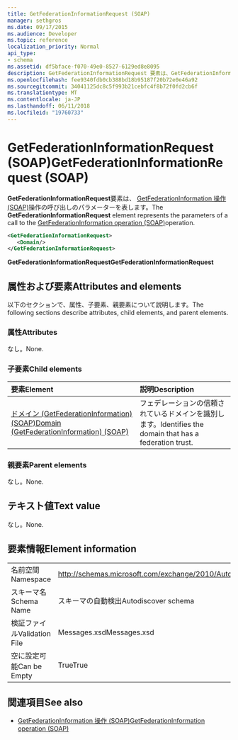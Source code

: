 ```yaml
---
title: GetFederationInformationRequest (SOAP)
manager: sethgros
ms.date: 09/17/2015
ms.audience: Developer
ms.topic: reference
localization_priority: Normal
api_type:
- schema
ms.assetid: df5bface-f070-49e0-8527-6129ed8e8095
description: GetFederationInformationRequest 要素は、GetFederationInformation の操作 (SOAP) 操作の呼び出しのパラメーターを表します。
ms.openlocfilehash: fee9340fdb0cb388bd18b95187f20b72e0e46a92
ms.sourcegitcommit: 34041125dc8c5f993b21cebfc4f8b72f0fd2cb6f
ms.translationtype: MT
ms.contentlocale: ja-JP
ms.lasthandoff: 06/11/2018
ms.locfileid: "19760733"
---
```

# <a name="getfederationinformationrequest-soap"></a><span data-ttu-id="6379f-103">GetFederationInformationRequest (SOAP)</span><span class="sxs-lookup"><span data-stu-id="6379f-103">GetFederationInformationRequest (SOAP)</span></span>

<span data-ttu-id="6379f-104">**GetFederationInformationRequest**要素は、 [GetFederationInformation 操作 (SOAP)](getfederationinformation-operation-soap.md)操作の呼び出しのパラメーターを表します。</span><span class="sxs-lookup"><span data-stu-id="6379f-104">The **GetFederationInformationRequest** element represents the parameters of a call to the [GetFederationInformation operation (SOAP)](getfederationinformation-operation-soap.md)operation.</span></span>
  
```XML
<GetFederationInformationRequest>
   <Domain/>
</GetFederationInformationRequest>
```

<span data-ttu-id="6379f-105">**GetFederationInformationRequest**</span><span class="sxs-lookup"><span data-stu-id="6379f-105">**GetFederationInformationRequest**</span></span>

## <a name="attributes-and-elements"></a><span data-ttu-id="6379f-106">属性および要素</span><span class="sxs-lookup"><span data-stu-id="6379f-106">Attributes and elements</span></span>

<span data-ttu-id="6379f-107">以下のセクションで、属性、子要素、親要素について説明します。</span><span class="sxs-lookup"><span data-stu-id="6379f-107">The following sections describe attributes, child elements, and parent elements.</span></span>
  
### <a name="attributes"></a><span data-ttu-id="6379f-108">属性</span><span class="sxs-lookup"><span data-stu-id="6379f-108">Attributes</span></span>

<span data-ttu-id="6379f-109">なし。</span><span class="sxs-lookup"><span data-stu-id="6379f-109">None.</span></span>
  
### <a name="child-elements"></a><span data-ttu-id="6379f-110">子要素</span><span class="sxs-lookup"><span data-stu-id="6379f-110">Child elements</span></span>

|<span data-ttu-id="6379f-111">**要素**</span><span class="sxs-lookup"><span data-stu-id="6379f-111">**Element**</span></span>|<span data-ttu-id="6379f-112">**説明**</span><span class="sxs-lookup"><span data-stu-id="6379f-112">**Description**</span></span>|
|:-----|:-----|
|[<span data-ttu-id="6379f-113">ドメイン (GetFederationInformation) (SOAP)</span><span class="sxs-lookup"><span data-stu-id="6379f-113">Domain (GetFederationInformation) (SOAP)</span></span>](domain-getfederationinformationsoap.md) <br/> |<span data-ttu-id="6379f-114">フェデレーションの信頼されているドメインを識別します。</span><span class="sxs-lookup"><span data-stu-id="6379f-114">Identifies the domain that has a federation trust.</span></span>  <br/> |
   
### <a name="parent-elements"></a><span data-ttu-id="6379f-115">親要素</span><span class="sxs-lookup"><span data-stu-id="6379f-115">Parent elements</span></span>

<span data-ttu-id="6379f-116">なし。</span><span class="sxs-lookup"><span data-stu-id="6379f-116">None.</span></span>
  
## <a name="text-value"></a><span data-ttu-id="6379f-117">テキスト値</span><span class="sxs-lookup"><span data-stu-id="6379f-117">Text value</span></span>

<span data-ttu-id="6379f-118">なし。</span><span class="sxs-lookup"><span data-stu-id="6379f-118">None.</span></span> 
  
## <a name="element-information"></a><span data-ttu-id="6379f-119">要素情報</span><span class="sxs-lookup"><span data-stu-id="6379f-119">Element information</span></span>

|||
|:-----|:-----|
|<span data-ttu-id="6379f-120">名前空間</span><span class="sxs-lookup"><span data-stu-id="6379f-120">Namespace</span></span>  <br/> |http://schemas.microsoft.com/exchange/2010/Autodiscover  <br/> |
|<span data-ttu-id="6379f-121">スキーマ名</span><span class="sxs-lookup"><span data-stu-id="6379f-121">Schema Name</span></span>  <br/> |<span data-ttu-id="6379f-122">スキーマの自動検出</span><span class="sxs-lookup"><span data-stu-id="6379f-122">Autodiscover schema</span></span>  <br/> |
|<span data-ttu-id="6379f-123">検証ファイル</span><span class="sxs-lookup"><span data-stu-id="6379f-123">Validation File</span></span>  <br/> |<span data-ttu-id="6379f-124">Messages.xsd</span><span class="sxs-lookup"><span data-stu-id="6379f-124">Messages.xsd</span></span>  <br/> |
|<span data-ttu-id="6379f-125">空に設定可能</span><span class="sxs-lookup"><span data-stu-id="6379f-125">Can be Empty</span></span>  <br/> |<span data-ttu-id="6379f-126">True</span><span class="sxs-lookup"><span data-stu-id="6379f-126">True</span></span>  <br/> |
   
## <a name="see-also"></a><span data-ttu-id="6379f-127">関連項目</span><span class="sxs-lookup"><span data-stu-id="6379f-127">See also</span></span>

- [<span data-ttu-id="6379f-128">GetFederationInformation 操作 (SOAP)</span><span class="sxs-lookup"><span data-stu-id="6379f-128">GetFederationInformation operation (SOAP)</span></span>](getfederationinformation-operation-soap.md)

